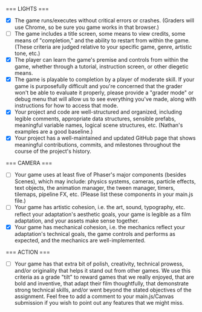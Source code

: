 === LIGHTS ===

- [x] The game runs/executes without critical errors or crashes. (Graders will use Chrome, so be sure you game works in that browser.)
- [ ] The game includes a title screen, some means to view credits, some means of "completion," and the ability to restart from within the game. (These criteria are judged relative to your specific game, genre, artistic tone, etc.)
- [x] The player can learn the game's premise and controls from within the game, whether through a tutorial, instruction screen, or other diegetic means.
- [x] The game is playable to completion by a player of moderate skill. If your game is purposefully difficult and you're concerned that the grader won't be able to evaluate it properly, please provide a "grader mode" or debug menu that will allow us to see everything you've made, along with instructions for how to access that mode.
- [x] Your project and code are well-structured and organized, including legible comments, appropriate data structures, sensible prefabs, meaningful variable names, logical scene structures, etc. (Nathan's examples are a good baseline.)
- [x] Your project has a well-maintained and updated GitHub page that shows meaningful contributions, commits, and milestones throughout the course of the project's history.

=== CAMERA ===

- [ ] Your game uses at least five of Phaser's major components (besides Scenes), which may include: physics systems, cameras, particle effects, text objects, the animation manager, the tween manager, timers, tilemaps, pipeline FX, etc. (Please list these components in your main.js file.)
- [ ] Your game has artistic cohesion, i.e. the art, sound, typography, etc. reflect your adaptation's aesthetic goals, your game is legible as a film adaptation, and your assets make sense together.
- [x] Your game has mechanical cohesion, i.e. the mechanics reflect your adaptation's technical goals, the game controls and performs as expected, and the mechanics are well-implemented.

=== ACTION ===

- [ ] Your game has that extra bit of polish, creativity, technical prowess, and/or originality that helps it stand out from other games. We use this criteria as a grade "tilt" to reward games that we really enjoyed, that are bold and inventive, that adapt their film thoughtfully, that demonstrate strong technical skills, and/or went beyond the stated objectives of the assignment. Feel free to add a comment to your main.js/Canvas submission if you wish to point out any features that we might miss.
